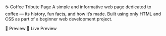 ☕ Coffee Tribute Page
A simple and informative web page dedicated to coffee — its history, fun facts, and how it’s made.
Built using only HTML and CSS as part of a beginner web development project.

📸 Preview
🔗 Live Preview

